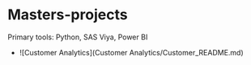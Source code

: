 # Masters-projects

Primary tools: Python, SAS Viya, Power BI

- ![Customer Analytics](Customer Analytics/Customer_README.md)

